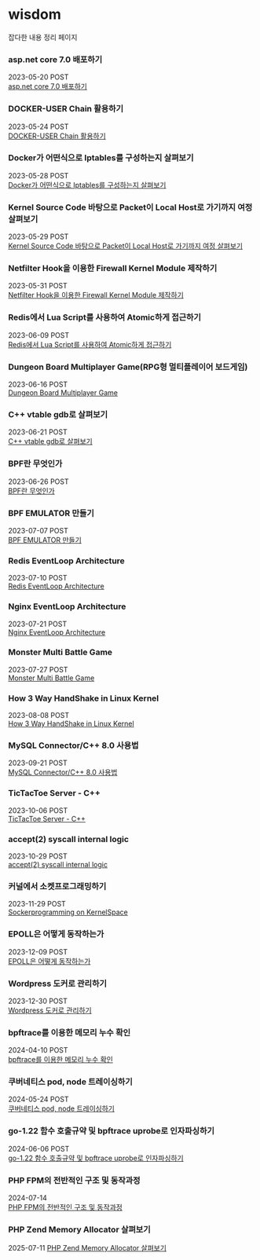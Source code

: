 # wisdom
 잡다한 내용 정리 페이지

### asp.net core 7.0 배포하기   
2023-05-20 POST    
[asp.net core 7.0 배포하기 ](./asp_net_core_publish/asp_net_core_build.md)  

### DOCKER-USER Chain 활용하기   
2023-05-24 POST   
[DOCKER-USER Chain 활용하기 ](./docker_iptables/docker_iptables.md)  

### Docker가 어떤식으로 Iptables를 구성하는지 살펴보기  
2023-05-28 POST    
[Docker가 어떤식으로 Iptables를 구성하는지 살펴보기](./docker_iptables_principle/docker_iptables_principle.md)  

### Kernel Source Code 바탕으로 Packet이 Local Host로 가기까지 여정 살펴보기   
2023-05-29 POST    
[Kernel Source Code 바탕으로 Packet이 Local Host로 가기까지 여정 살펴보기](./packet_flow_with_kernel_code/packet_flow_with_kernel_code.md)  

### Netfilter Hook을 이용한 Firewall Kernel Module 제작하기   
2023-05-31 POST    
[Netfilter Hook을 이용한 Firewall Kernel Module 제작하기 ](https://github.com/txuna/tufirewall)  

### Redis에서 Lua Script를 사용하여 Atomic하게 접근하기  
2023-06-09 POST  
[Redis에서 Lua Script를 사용하여 Atomic하게 접근하기](./redis_lua_script/RedisLuaScript.md)  

### Dungeon Board Multiplayer Game(RPG형 멀티플레이어 보드게임)
2023-06-16 POST  
[Dungeon Board Multiplayer Game](https://github.com/txuna/DungeonBoard)

### C++ vtable gdb로 살펴보기
2023-06-21 POST  
[C++ vtable gdb로 살펴보기](./Cpp_vtable/cpp_vtable_gdb.md)   

### BPF란 무엇인가 
2023-06-26 POST  
[BPF란 무엇인가](./bpf_what/BPF_WHAT.md)     

### BPF EMULATOR 만들기 
2023-07-07 POST  
[BPF EMULATOR 만들기](https://github.com/txuna/bpf_emulator)   

### Redis EventLoop Architecture 
2023-07-10 POST  
[Redis EventLoop Architecture](./redis_eventloop_architecture/redis_eventLoop.md)  

### Nginx EventLoop Architecture
2023-07-21 POST  
[Nginx EventLoop Architecture](./nginx_eventloop_architecture/nginx_eventloop.md)    

### Monster Multi Battle Game 
2023-07-27 POST   
[Monster Multi Battle Game](https://github.com/txuna/multi_poketmon_battle)    

### How 3 Way HandShake in Linux Kernel
2023-08-08 POST  
[How 3 Way HandShake in Linux Kernel](./tcp_3wh/tcp_3wh.md)

### MySQL Connector/C++ 8.0 사용법
2023-09-21 POST  
[MySQL Connector/C++ 8.0 사용법](./mysql_cpp_connector8/README.md)  

### TicTacToe Server - C++ 
2023-10-06 POST  
[TicTacToe Server - C++ ](https:://github.com/txuna/tictactoe_server)   

### accept(2) syscall internal logic 
2023-10-29 POST  
[accept(2) syscall internal logic](./accept_internal_logic/accept_internal_logic.md)  

### 커널에서 소켓프로그래밍하기
2023-11-29 POST  
[Sockerprogramming on KernelSpace](./kernel_chat_server/chat.md)   

### EPOLL은 어떻게 동작하는가 
2023-12-09 POST  
[EPOLL은 어떻게 동작하는가](./iternal_epoll/index.md)  

### Wordpress 도커로 관리하기 
2023-12-30 POST  
[Wordpress 도커로 관리하기](./wordpress_deploy/index.md)

### bpftrace를 이용한 메모리 누수 확인
2024-04-10 POST  
[bpftrace를 이용한 메모리 누수 확인](./bpftrace_memory/README.md)  
 
### 쿠버네티스 pod, node 트레이싱하기
2024-05-24 POST  
[쿠버네티스 pod, node 트레이싱하기](./k8s-trace/trace.md)

### go-1.22 함수 호출규약 및 bpftrace uprobe로 인자파싱하기
2024-06-06 POST  
[go-1.22 함수 호출규약 및 bpftrace uprobe로 인자파싱하기](./probe_go/README.md)

### PHP FPM의 전반적인 구조 및 동작과정
2024-07-14   
[PHP FPM의 전반적인 구조 및 동작과정](./debug-php-fpm/README.md)  

### PHP Zend Memory Allocator 살펴보기
2025-07-11
[PHP Zend Memory Allocator 살펴보기](./php_zend_memory/README.md)  